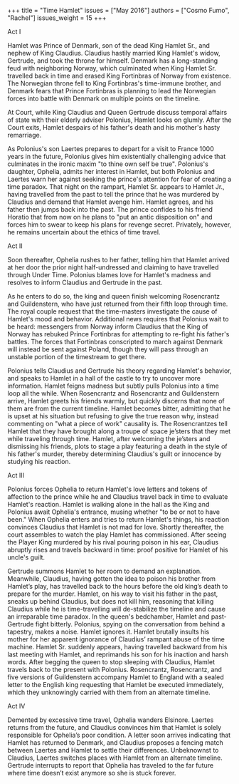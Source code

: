 +++
title = "Time Hamlet"
issues = ["May 2016"]
authors = ["Cosmo Fumo", "Rachel"]
issues_weight = 15
+++

Act I

Hamlet was Prince of Denmark, son of the dead King Hamlet Sr., and nephew of King Claudius. Claudius hastily married King Hamlet's widow, Gertrude, and took the throne for himself. Denmark has a long-standing feud with neighboring Norway, which culminated when King Hamlet Sr. travelled back in time and erased King Fortinbras of Norway from existence. The Norwegian throne fell to King Fortinbras's time-immune brother, and Denmark fears that Prince Fortinbras is planning to lead the Norwegian forces into battle with Denmark on multiple points on the timeline.

At Court, while King Claudius and Queen Gertrude discuss temporal affairs of state with their elderly adviser Polonius, Hamlet looks on glumly. After the Court exits, Hamlet despairs of his father's death and his mother's hasty remarriage.

As Polonius's son Laertes prepares to depart for a visit to France 1000 years in the future, Polonius gives him existentially challenging advice that culminates in the ironic maxim "to thine own self be true". Polonius's daughter, Ophelia, admits her interest in Hamlet, but both Polonius and Laertes warn her against seeking the prince's attention for fear of creating a time paradox. That night on the rampart, Hamlet Sr. appears to Hamlet Jr., having travelled from the past to tell the prince that he was murdered by Claudius and demand that Hamlet avenge him. Hamlet agrees, and his father then jumps back into the past. The prince confides to his friend Horatio that from now on he plans to "put an antic disposition on" and forces him to swear to keep his plans for revenge secret. Privately, however, he remains uncertain about the ethics of time travel.

Act II

Soon thereafter, Ophelia rushes to her father, telling him that Hamlet arrived at her door the prior night half-undressed and claiming to have travelled through Under Time. Polonius blames love for Hamlet's madness and resolves to inform Claudius and Gertrude in the past.

As he enters to do so, the king and queen finish welcoming Rosencrantz and Guildenstern, who have just returned from their fifth loop through time. The royal couple request that the time-masters investigate the cause of Hamlet's mood and behavior. Additional news requires that Polonius wait to be heard: messengers from Norway inform Claudius that the King of Norway has rebuked Prince Fortinbras for attempting to re-fight his father's battles. The forces that Fortinbras conscripted to march against Denmark will instead be sent against Poland, though they will pass through an unstable portion of the timestream to get there.

Polonius tells Claudius and Gertrude his theory regarding Hamlet's behavior, and speaks to Hamlet in a hall of the castle to try to uncover more information. Hamlet feigns madness but subtly pulls Polonius into a time loop all the while. When Rosencrantz and Rosencrantz and Guildenstern arrive, Hamlet greets his friends warmly, but quickly discerns that none of them are from the current timeline. Hamlet becomes bitter, admitting that he is upset at his situation but refusing to give the true reason why, instead commenting on "what a piece of work" causality is. The Rosencrantzes tell Hamlet that they have brought along a troupe of space je’sters that they met while traveling through time. Hamlet, after welcoming the je’sters and dismissing his friends, plots to stage a play featuring a death in the style of his father's murder, thereby determining Claudius's guilt or innocence by studying his reaction.

Act III

Polonius forces Ophelia to return Hamlet's love letters and tokens of affection to the prince while he and Claudius travel back in time to evaluate Hamlet's reaction. Hamlet is walking alone in the hall as the King and Polonius await Ophelia's entrance, musing whether "to be or not to have been." When Ophelia enters and tries to return Hamlet's things, his reaction convinces Claudius that Hamlet is not mad for love. Shortly thereafter, the court assembles to watch the play Hamlet has commissioned. After seeing the Player King murdered by his rival pouring poison in his ear, Claudius abruptly rises and travels backward in time: proof positive for Hamlet of his uncle's guilt.

Gertrude summons Hamlet to her room to demand an explanation. Meanwhile, Claudius, having gotten the idea to poison his brother from Hamlet’s play, has travelled back to the hours before the old king’s death to prepare for the murder. Hamlet, on his way to visit his father in the past, sneaks up behind Claudius, but does not kill him, reasoning that killing Claudius while he is time-travelling will de-stabilize the timeline and cause an irreparable time paradox. In the queen's bedchamber, Hamlet and past-Gertrude fight bitterly. Polonius, spying on the conversation from behind a tapestry, makes a noise. Hamlet ignores it. Hamlet brutally insults his mother for her apparent ignorance of Claudius’ rampant abuse of the time machine. Hamlet Sr. suddenly appears, having travelled backward from his last meeting with Hamlet, and reprimands his son for his inaction and harsh words. After begging the queen to stop sleeping with Claudius, Hamlet travels back to the present with Polonius. Rosencrantz, Rosencrantz, and five versions of Guildenstern accompany Hamlet to England with a sealed letter to the English king requesting that Hamlet be executed immediately, which they unknowingly carried with them from an alternate timeline.

Act IV

Demented by excessive time travel, Ophelia wanders Elsinore. Laertes returns from the future, and Claudius convinces him that Hamlet is solely responsible for Ophelia’s poor condition. A letter soon arrives indicating that Hamlet has returned to Denmark, and Claudius proposes a fencing match between Laertes and Hamlet to settle their differences. Unbeknownst to Claudius, Laertes switches places with Hamlet from an alternate timeline. Gertrude interrupts to report that Ophelia has traveled to the far future where time doesn’t exist anymore so she is stuck forever.
